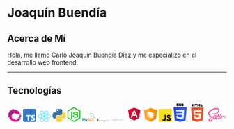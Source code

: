 # Joaquín Buendía

## Acerca de Mí

Hola, me llamo Carlo Joaquín Buendía Díaz y me especializo en el desarrollo web frontend.

---

## Tecnologías

<div align="center">
<img src="assets/images/rxjs.png" width="30px" />
<img src="assets/images/typescript.png" width="30px" style="width:30px;" />
<img src="assets/images/react.png" width="30px" />
<img src="assets/images/python.png" width="30px" />
<img src="assets/images/nodejs.svg" width="30px" />
<img src="assets/images/mysql.png" width="30px" />
<img src="assets/images/mongodb.png" width="30px" />
<img src="assets/images/express.png" width="30px" />
<img src="assets/images/angular.png" width="37px" />
<img src="assets/images/angular-material.svg" width="30px" />
<img src="assets/images/javascript.png" width="30px" />
<img src="assets/images/css.png" width="30px" />
<img src="assets/images/html.png" width="41px" />
<img src="assets/images/sass.svg" width="41px" />
</div>
